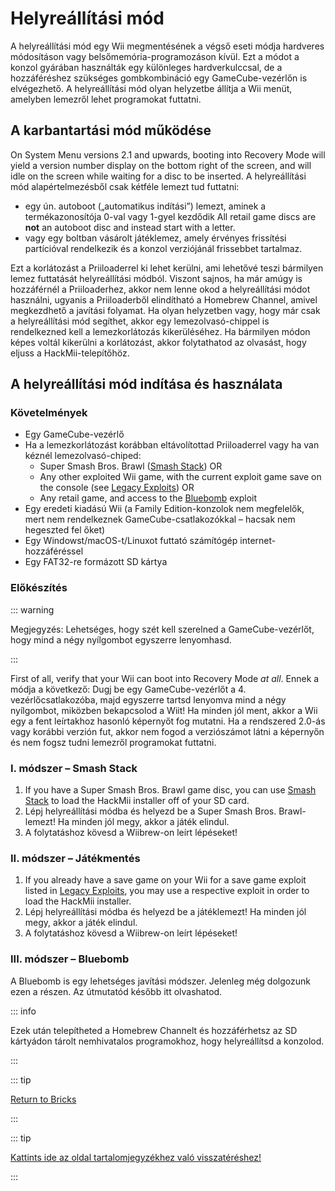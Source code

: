 # Helyreállítási mód

A helyreállítási mód egy Wii megmentésének a végső eseti módja hardveres módosításon vagy belsőmemória-programozáson kívül. Ezt a módot a konzol gyárában használták egy különleges hardverkulccsal, de a hozzáféréshez szükséges gombkombináció egy GameCube-vezérlőn is elvégezhető. A helyreállítási mód olyan helyzetbe állítja a Wii menüt, amelyben lemezről lehet programokat futtatni.

## A karbantartási mód működése

On System Menu versions 2.1 and upwards, booting into Recovery Mode will yield a version number display on the bottom right of the screen, and will idle on the screen while waiting for a disc to be inserted. A helyreállítási mód alapértelmezésből csak kétféle lemezt tud futtatni:

- egy ún. autoboot („automatikus indítási”) lemezt, aminek a termékazonosítója 0-val vagy 1-gyel kezdődik All retail game discs are **not** an autoboot disc and instead start with a letter.
- vagy egy boltban vásárolt játéklemez, amely érvényes frissítési partícióval rendelkezik és a konzol verziójánál frissebbet tartalmaz.

Ezt a korlátozást a Priiloaderrel ki lehet kerülni, ami lehetővé teszi bármilyen lemez futtatását helyreállítási módból. Viszont sajnos, ha már amúgy is hozzáférnél a Priiloaderhez, akkor nem lenne okod a helyreállítási módot használni, ugyanis a Priiloaderből elindítható a Homebrew Channel, amivel megkezdhető a javítási folyamat. Ha olyan helyzetben vagy, hogy már csak a helyreállítási mód segíthet, akkor egy lemezolvasó-chippel is rendelkezned kell a lemezkorlátozás kikerüléséhez. Ha bármilyen módon képes voltál kikerülni a korlátozást, akkor folytathatod az olvasást, hogy eljuss a HackMii-telepítőhöz.

## A helyreállítási mód indítása és használata

### Követelmények

- Egy GameCube-vezérlő
- Ha a lemezkorlátozást korábban eltávolítottad Priiloaderrel vagy ha van kéznél lemezolvasó-chiped:
  - Super Smash Bros. Brawl ([Smash Stack](legacy-exploits#smash-stack)) OR
  - Any other exploited Wii game, with the current exploit game save on the console (see [Legacy Exploits](legacy-exploits)) OR
  - Any retail game, and access to the [Bluebomb](bluebomb) exploit
- Egy eredeti kiadású Wii (a Family Edition-konzolok nem megfelelők, mert nem rendelkeznek GameCube-csatlakozókkal – hacsak nem hegeszted fel őket)
- Egy Windowst/macOS-t/Linuxot futtató számítógép internet-hozzáféréssel
- Egy FAT32-re formázott SD kártya

### Előkészítés

::: warning

Megjegyzés: Lehetséges, hogy szét kell szerelned a GameCube-vezérlőt, hogy mind a négy nyílgombot egyszerre lenyomhasd.

:::

First of all, verify that your Wii can boot into Recovery Mode _at all_. Ennek a módja a következő: Dugj be egy GameCube-vezérlőt a 4. vezérlőcsatlakozóba, majd egyszerre tartsd lenyomva mind a négy nyílgombot, miközben bekapcsolod a Wiit! Ha minden jól ment, akkor a Wii egy a fent leírtakhoz hasonló képernyőt fog mutatni. Ha a rendszered 2.0-ás vagy korábbi verzión fut, akkor nem fogod a verziószámot látni a képernyőn és nem fogsz tudni lemezről programokat futtatni.

### I. módszer – Smash Stack

1. If you have a Super Smash Bros. Brawl game disc, you can use [Smash Stack](legacy-exploits#smash-stack) to load the HackMii installer off of your SD card.
2. Lépj helyreállítási módba és helyezd be a Super Smash Bros. Brawl-lemezt! Ha minden jól megy, akkor a játék elindul.
3. A folytatáshoz kövesd a Wiibrew-on leírt lépéseket!

### II. módszer – Játékmentés

1. If you already have a save game on your Wii for a save game exploit listed in [Legacy Exploits](legacy-exploits), you may use a respective exploit in order to load the HackMii installer.
2. Lépj helyreállítási módba és helyezd be a játéklemezt! Ha minden jól megy, akkor a játék elindul.
3. A folytatáshoz kövesd a Wiibrew-on leírt lépéseket!

### III. módszer – Bluebomb

A Bluebomb is egy lehetséges javítási módszer. Jelenleg még dolgozunk ezen a részen. Az útmutatód később itt olvashatod.

::: info

Ezek után telepítheted a Homebrew Channelt és hozzáférhetsz az SD kártyádon tárolt nemhivatalos programokhoz, hogy helyreállítsd a konzolod.

:::

::: tip

[Return to Bricks](bricks)

:::

::: tip

[Kattints ide az oldal tartalomjegyzékhez való visszatéréshez!](site-navigation)

:::
